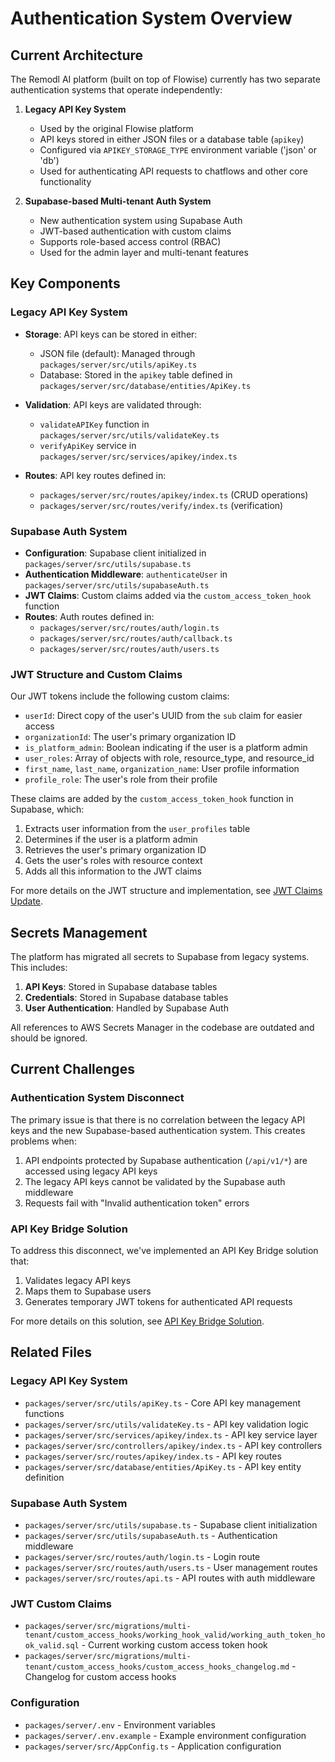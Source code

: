 # Authentication System Overview

## Current Architecture

The Remodl AI platform (built on top of Flowise) currently has two separate authentication systems that operate independently:

1. **Legacy API Key System**
   - Used by the original Flowise platform
   - API keys stored in either JSON files or a database table (`apikey`)
   - Configured via `APIKEY_STORAGE_TYPE` environment variable ('json' or 'db')
   - Used for authenticating API requests to chatflows and other core functionality

2. **Supabase-based Multi-tenant Auth System**
   - New authentication system using Supabase Auth
   - JWT-based authentication with custom claims
   - Supports role-based access control (RBAC)
   - Used for the admin layer and multi-tenant features

## Key Components

### Legacy API Key System

- **Storage**: API keys can be stored in either:
  - JSON file (default): Managed through `packages/server/src/utils/apiKey.ts`
  - Database: Stored in the `apikey` table defined in `packages/server/src/database/entities/ApiKey.ts`

- **Validation**: API keys are validated through:
  - `validateAPIKey` function in `packages/server/src/utils/validateKey.ts`
  - `verifyApiKey` service in `packages/server/src/services/apikey/index.ts`

- **Routes**: API key routes defined in:
  - `packages/server/src/routes/apikey/index.ts` (CRUD operations)
  - `packages/server/src/routes/verify/index.ts` (verification)

### Supabase Auth System

- **Configuration**: Supabase client initialized in `packages/server/src/utils/supabase.ts`
- **Authentication Middleware**: `authenticateUser` in `packages/server/src/utils/supabaseAuth.ts`
- **JWT Claims**: Custom claims added via the `custom_access_token_hook` function
- **Routes**: Auth routes defined in:
  - `packages/server/src/routes/auth/login.ts`
  - `packages/server/src/routes/auth/callback.ts`
  - `packages/server/src/routes/auth/users.ts`

### JWT Structure and Custom Claims

Our JWT tokens include the following custom claims:

- `userId`: Direct copy of the user's UUID from the `sub` claim for easier access
- `organizationId`: The user's primary organization ID
- `is_platform_admin`: Boolean indicating if the user is a platform admin
- `user_roles`: Array of objects with role, resource_type, and resource_id
- `first_name`, `last_name`, `organization_name`: User profile information
- `profile_role`: The user's role from their profile

These claims are added by the `custom_access_token_hook` function in Supabase, which:
1. Extracts user information from the `user_profiles` table
2. Determines if the user is a platform admin
3. Retrieves the user's primary organization ID
4. Gets the user's roles with resource context
5. Adds all this information to the JWT claims

For more details on the JWT structure and implementation, see [JWT Claims Update](./jwt_claims_update.md).

## Secrets Management

The platform has migrated all secrets to Supabase from legacy systems. This includes:

1. **API Keys**: Stored in Supabase database tables
2. **Credentials**: Stored in Supabase database tables
3. **User Authentication**: Handled by Supabase Auth

All references to AWS Secrets Manager in the codebase are outdated and should be ignored.

## Current Challenges

### Authentication System Disconnect

The primary issue is that there is no correlation between the legacy API keys and the new Supabase-based authentication system. This creates problems when:

1. API endpoints protected by Supabase authentication (`/api/v1/*`) are accessed using legacy API keys
2. The legacy API keys cannot be validated by the Supabase auth middleware
3. Requests fail with "Invalid authentication token" errors

### API Key Bridge Solution

To address this disconnect, we've implemented an API Key Bridge solution that:
1. Validates legacy API keys
2. Maps them to Supabase users
3. Generates temporary JWT tokens for authenticated API requests

For more details on this solution, see [API Key Bridge Solution](./02_api_key_bridge_solution.md).

## Related Files

### Legacy API Key System
- `packages/server/src/utils/apiKey.ts` - Core API key management functions
- `packages/server/src/utils/validateKey.ts` - API key validation logic
- `packages/server/src/services/apikey/index.ts` - API key service layer
- `packages/server/src/controllers/apikey/index.ts` - API key controllers
- `packages/server/src/routes/apikey/index.ts` - API key routes
- `packages/server/src/database/entities/ApiKey.ts` - API key entity definition

### Supabase Auth System
- `packages/server/src/utils/supabase.ts` - Supabase client initialization
- `packages/server/src/utils/supabaseAuth.ts` - Authentication middleware
- `packages/server/src/routes/auth/login.ts` - Login route
- `packages/server/src/routes/auth/users.ts` - User management routes
- `packages/server/src/routes/api.ts` - API routes with auth middleware

### JWT Custom Claims
- `packages/server/src/migrations/multi-tenant/custom_access_hooks/working_hook_valid/working_auth_token_hook_valid.sql` - Current working custom access token hook
- `packages/server/src/migrations/multi-tenant/custom_access_hooks/custom_access_hooks_changelog.md` - Changelog for custom access hooks

### Configuration
- `packages/server/.env` - Environment variables
- `packages/server/.env.example` - Example environment configuration
- `packages/server/src/AppConfig.ts` - Application configuration

